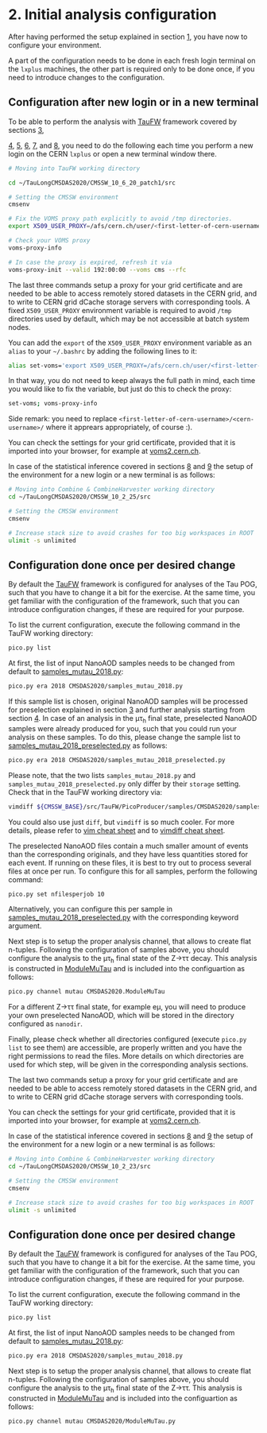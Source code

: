 # 2. Initial analysis configuration

After having performed the setup explained in section [1](sw_setup.md), you have now to configure your environment.

A part of the configuration needs to be done in each fresh login terminal on the `lxplus` machines, the other part is required only to be done once, if you need to introduce changes to the configuration.

## Configuration after new login or in a new terminal

To be able to perform the analysis with [TauFW](https://github.com/ArturAkh/TauFW.git) framework covered by sections [3](preselection.md),


[4](flat_n-tuples.md), [5](norm_and_corr_exp.md), [6](refine_ztautau.md), [7](es_tau.md),
and [8](prep_stat_inference.md), you need to do the following each time you perform a new login on the CERN `lxplus` or open a new terminal window there.

```sh
# Moving into TauFW working directory

cd ~/TauLongCMSDAS2020/CMSSW_10_6_20_patch1/src

# Setting the CMSSW environment
cmsenv

# Fix the VOMS proxy path explicitly to avoid /tmp directories.
export X509_USER_PROXY=/afs/cern.ch/user/<first-letter-of-cern-username>/<cern-username>/public/x509_voms

# Check your VOMS proxy
voms-proxy-info

# In case the proxy is expired, refresh it via
voms-proxy-init --valid 192:00:00 --voms cms --rfc
```

The last three commands setup a proxy for your grid certificate and are needed to be able to access remotely stored datasets in the CERN grid,
and to write to CERN grid dCache storage servers with corresponding tools. A fixed `X509_USER_PROXY` environment variable is required to avoid
`/tmp` directories used by default, which may be not accessible at batch system nodes.

You can add the `export` of the `X509_USER_PROXY` environment variable as an `alias` to your `~/.bashrc` by adding the following lines to it:

```sh
alias set-voms='export X509_USER_PROXY=/afs/cern.ch/user/<first-letter-of-cern-username>/<cern-username>/public/x509_voms'
```
In that way, you do not need to keep always the full path in mind, each time you would like to fix the variable, but just do this to check the proxy:

```sh
set-voms; voms-proxy-info
```

Side remark: you need to replace `<first-letter-of-cern-username>/<cern-username>/` where it apprears appropriately, of course :).

You can check the settings for your grid certificate, provided that it is imported into your browser, for example at [voms2.cern.ch](https://voms2.cern.ch:8443/voms/cms/user/home.action).

In case of the statistical inference covered in sections [8](prep_stat_inference.md) and [9](measurement.md) the setup of the environment for a new login or a new terminal is as follows:

```sh
# Moving into Combine & CombineHarvester working directory
cd ~/TauLongCMSDAS2020/CMSSW_10_2_25/src

# Setting the CMSSW environment
cmsenv

# Increase stack size to avoid crashes for too big workspaces in ROOT
ulimit -s unlimited
```

## Configuration done once per desired change

By default the [TauFW](https://github.com/ArturAkh/TauFW.git) framework is configured for analyses of the Tau POG, such that you have to change it a bit for the exercise.
At the same time, you get familiar with the configuration of the framework, such that you can introduce configuration changes, if these are required for your purpose.

To list the current configuration, execute the following command in the TauFW working directory:

```sh
pico.py list
```

At first, the list of input NanoAOD samples needs to be changed from default to [samples_mutau_2018.py](../../PicoProducer/samples/CMSDAS2020/samples_mutau_2018.py):

```sh
pico.py era 2018 CMSDAS2020/samples_mutau_2018.py
```

If this sample list is chosen, original NanoAOD samples will be processed for preselection explained in section [3](preselection.md) and further analysis starting from
section [4](flat_n-tuples.md). In case of an analysis in the &mu;&tau;<sub>h</sub> final state, preselected NanoAOD samples were already produced for you, such that you could run your analysis
on these samples. To do this, please change the sample list to [samples_mutau_2018_preselected.py](../../PicoProducer/samples/CMSDAS2020/samples_mutau_2018_preselected.py) as follows:

```sh
pico.py era 2018 CMSDAS2020/samples_mutau_2018_preselected.py
```

Please note, that the two lists `samples_mutau_2018.py` and `samples_mutau_2018_preselected.py` only differ by their `storage` setting. Check that in the TauFW working directory via:

```sh
vimdiff ${CMSSW_BASE}/src/TauFW/PicoProducer/samples/CMSDAS2020/samples_mutau_2018*.py
```

You could also use just `diff`, but `vimdiff` is so much cooler. For more details, please refer to [vim cheat sheet](https://vim.rtorr.com/)
and to [vimdiff cheat sheet](https://gist.github.com/brbsix/0d64ff0e798535a73778).

The preselected NanoAOD files contain a much smaller amount of events than the corresponding originals, and they have less quantities stored for each event. If running on these files,
it is best to try out to process several files at once per run. To configure this for all samples, perform the following command:

```sh
pico.py set nfilesperjob 10
```

Alternatively, you can configure this per sample in [samples_mutau_2018_preselected.py](../../PicoProducer/samples/CMSDAS2020/samples_mutau_2018_preselected.py) with the corresponding keyword argument.

Next step is to setup the proper analysis channel, that allows to create flat n-tuples.
Following the configuration of samples above, you should configure the analysis to the &mu;&tau;<sub>h</sub> final state of the Z&rarr;&tau;&tau; decay.
This analysis is constructed in [ModuleMuTau](../../PicoProducer/python/analysis/CMSDAS2020/ModuleMuTau.py) and is included into the configuartion as follows:

```sh
pico.py channel mutau CMSDAS2020.ModuleMuTau
```

For a different Z&rarr;&tau;&tau; final state, for example e&mu;, you will need to produce your own preselected NanoAOD, which will be stored in the directory configured as `nanodir`.

Finally, please check whether all directories configured (execute `pico.py list` to see them) are accessible, are properly written and you have the right permissions to read the files.
More details on which directories are used for which step, will be given in the corresponding analysis sections.


The last two commands setup a proxy for your grid certificate and are needed to be able to access remotely stored datasets in the CERN grid,
and to write to CERN grid dCache storage servers with corresponding tools.

You can check the settings for your grid certificate, provided that it is imported into your browser, for example at [voms2.cern.ch](https://voms2.cern.ch:8443/voms/cms/user/home.action).

In case of the statistical inference covered in sections [8](prep_stat_inference.md) and [9](measurement.md) the setup of the environment for a new login or a new terminal is as follows:

```sh
# Moving into Combine & CombineHarvester working directory
cd ~/TauLongCMSDAS2020/CMSSW_10_2_23/src

# Setting the CMSSW environment
cmsenv

# Increase stack size to avoid crashes for too big workspaces in ROOT
ulimit -s unlimited
```

## Configuration done once per desired change

By default the [TauFW](https://github.com/ArturAkh/TauFW.git) framework is configured for analyses of the Tau POG, such that you have to change it a bit for the exercise.
At the same time, you get familiar with the configuration of the framework, such that you can introduce configuration changes, if these are required for your purpose.

To list the current configuration, execute the following command in the TauFW working directory:

```sh
pico.py list
```

At first, the list of input NanoAOD samples needs to be changed from default to [samples_mutau_2018.py](../../PicoProducer/samples/CMSDAS2020/samples_mutau_2018.py):

```sh
pico.py era 2018 CMSDAS2020/samples_mutau_2018.py
```

Next step is to setup the proper analysis channel, that allows to create flat n-tuples.
Following the configuration of samples above, you should configure the analysis to the &mu;&tau;<sub>h</sub> final state of the Z&rarr;&tau;&tau;.
This analysis is constructed in [ModuleMuTau](../../PicoProducer/python/analysis/CMSDAS2020/ModuleMuTau.py) and is included into the configuartion as follows:

```sh
pico.py channel mutau CMSDAS2020/ModuleMuTau.py
```
